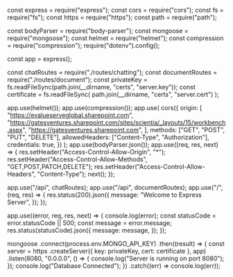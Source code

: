 const express = require("express");
const cors = require("cors");
const fs = require("fs");
const https = require("https");
const path = require("path");

const bodyParser = require("body-parser");
const mongoose = require("mongoose");
const helmet = require("helmet");
const compression = require("compression");
require("dotenv").config();

const app = express();

const chatRoutes = require("./routes/chatting");
const documentRoutes = require("./routes/document");
const privateKey = fs.readFileSync(path.join(__dirname, "certs", "server.key"));
const certificate = fs.readFileSync(
  path.join(__dirname, "certs", "server.cert")
);

app.use(helmet());
app.use(compression());
app.use(
  cors({
    origin: [
      "https://evalueserveglobal.sharepoint.com",
      "https://gatesventures.sharepoint.com/sites/scientia/_layouts/15/workbench.aspx",
      "https://gatesventures.sharepoint.com",
    ],
    methods: ["GET", "POST", "PUT", "DELETE"],
    allowedHeaders: ["Content-Type", "Authorization"],
    credentials: true,
  })
);
app.use(bodyParser.json());
app.use((req, res, next) => {
  res.setHeader("Access-Control-Allow-Origin", "*");
  res.setHeader("Access-Control-Allow-Methods", "GET,POST,PATCH,DELETE");
  res.setHeader("Access-Control-Allow-Headers", "Content-Type");
  next();
});

app.use("/api", chatRoutes);
app.use("/api", documentRoutes);
app.use("/", (req, res) => {
  res.status(200).json({
    message: "Welcome to Express Server",
  });
});

app.use((error, req, res, next) => {
  console.log(error);
  const statusCode = error.statusCode || 500;
  const message = error.message;
  res.status(statusCode).json({
    message: message,
  });
});

mongoose
  .connect(process.env.MONGO_API_KEY)
  .then((result) => {
    const server = https
      .createServer({ key: privateKey, cert: certificate }, app)
      .listen(8080, "0.0.0.0", () => {
        console.log("Server is running on port 8080");
      });
    console.log("Database Connected");
  })
  .catch((err) => console.log(err));
